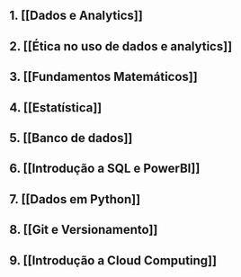 ## 1. [[Dados e Analytics]]

## 2. [[Ética no uso de dados e analytics]]

## 3. [[Fundamentos Matemáticos]]

## 4. [[Estatística]]

## 5. [[Banco de dados]]

## 6. [[Introdução a SQL e PowerBI]]

## 7. [[Dados em Python]]

## 8. [[Git e Versionamento]]

## 9. [[Introdução a Cloud Computing]]
